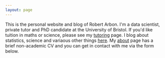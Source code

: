 ```yaml
---
layout: page 
---
```


This is the personal website and blog of Robert Arbon.  I'm a data scientist, private tutor and PhD candidate at the University of Bristol. If you'd like tuition in maths or science, please see my [tutoring]() page. I blog about statistics, science and variaous other things [here](blog). My [about](about) page has a brief non-academic CV and you can get in contact with me via the form below. 



